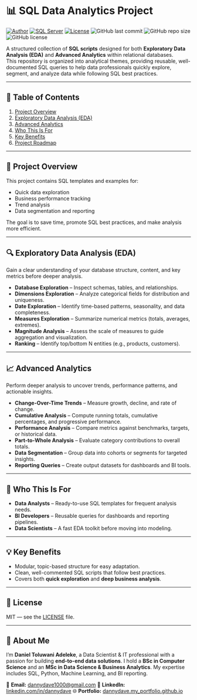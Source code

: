 # 📊 SQL Data Analytics Project

[![Author](https://img.shields.io/badge/Author-dannydave-blue)](https://github.com/dannydave)
[![SQL Server](https://img.shields.io/badge/SQL%20Server-%23CC2927.svg?&logo=microsoft-sql-server&logoColor=white)](https://www.microsoft.com/en-us/sql-server)
[![License](https://img.shields.io/badge/License-MIT-green.svg)](LICENSE)
![GitHub last commit](https://img.shields.io/github/last-commit/dannydave/sql-data-analytics-project?color=blue)
![GitHub repo size](https://img.shields.io/github/repo-size/dannydave/sql-data-analytics-project?color=green)
![GitHub license](https://img.shields.io/github/license/dannydave/sql-data-analytics-project?color=orange)

A structured collection of **SQL scripts** designed for both **Exploratory Data Analysis (EDA)** and **Advanced Analytics** within relational databases.  
This repository is organized into analytical themes, providing reusable, well-documented SQL queries to help data professionals quickly explore, segment, and analyze data while following SQL best practices.

---

## 📌 Table of Contents
1. [Project Overview](#project-overview)
2. [Exploratory Data Analysis (EDA)](#exploratory-data-analysis-eda)
3. [Advanced Analytics](#advanced-analytics)
4. [Who This Is For](#who-this-is-for)
5. [Key Benefits](#key-benefits)
6. [Project Roadmap](#project-roadmap)

---

## 📍 Project Overview
This project contains SQL templates and examples for:
- Quick data exploration
- Business performance tracking
- Trend analysis
- Data segmentation and reporting

The goal is to save time, promote SQL best practices, and make analysis more efficient.

---

## 🔍 Exploratory Data Analysis (EDA)
Gain a clear understanding of your database structure, content, and key metrics before deeper analysis.

- **Database Exploration** – Inspect schemas, tables, and relationships.
- **Dimensions Exploration** – Analyze categorical fields for distribution and uniqueness.
- **Date Exploration** – Identify time-based patterns, seasonality, and data completeness.
- **Measures Exploration** – Summarize numerical metrics (totals, averages, extremes).
- **Magnitude Analysis** – Assess the scale of measures to guide aggregation and visualization.
- **Ranking** – Identify top/bottom N entities (e.g., products, customers).

---

## 📈 Advanced Analytics
Perform deeper analysis to uncover trends, performance patterns, and actionable insights.

- **Change-Over-Time Trends** – Measure growth, decline, and rate of change.
- **Cumulative Analysis** – Compute running totals, cumulative percentages, and progressive performance.
- **Performance Analysis** – Compare metrics against benchmarks, targets, or historical data.
- **Part-to-Whole Analysis** – Evaluate category contributions to overall totals.
- **Data Segmentation** – Group data into cohorts or segments for targeted insights.
- **Reporting Queries** – Create output datasets for dashboards and BI tools.

---

## 🎯 Who This Is For
- **Data Analysts** – Ready-to-use SQL templates for frequent analysis needs.
- **BI Developers** – Reusable queries for dashboards and reporting pipelines.
- **Data Scientists** – A fast EDA toolkit before moving into modeling.

---

## 💡 Key Benefits
- Modular, topic-based structure for easy adaptation.
- Clean, well-commented SQL scripts that follow best practices.
- Covers both **quick exploration** and **deep business analysis**.

---

## 📜 License

MIT — see the [LICENSE](LICENSE) file.

---

## 🌟 About Me

I’m **Daniel Toluwani Adeleke**, a Data Scientist & IT professional with a passion for building **end-to-end data solutions**.
I hold a **BSc in Computer Science** and an **MSc in Data Science & Business Analytics**. My expertise includes SQL, Python, Machine Learning, and BI reporting.

📧 **Email:** [dannydave1000@gmail.com](mailto:dannydave1000@gmail.com)
💼 **LinkedIn:** [linkedin.com/in/dannydave](https://www.linkedin.com/in/leke98)
🌐 **Portfolio:** [dannydave.my_portfolio.github.io](https://dannydave.github.io/my_portfolio.github.io/)

